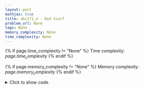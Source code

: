 ```yaml
---
layout: post
mathjax: true
title: abc171_e - Red Scarf
problem_url: None
tags: None
memory_complexity: None
time_complexity: None
---
```




{% if page.time_complexity != "None" %}
Time complexity: ${{ page.time_complexity }}$
{% endif %}

{% if page.memory_complexity != "None" %}
Memory complexity: ${{ page.memory_complexity }}$
{% endif %}

<details>
<summary>
<p style="display:inline">Click to show code.</p>
</summary>
```cpp
{% raw %}
using namespace std;
using vi = vector<int>;
int main(void)
{
    int n, sum;
    vi a;
    cin >> n;
    sum = 0;
    a.resize(n);
    for (auto &ai : a)
    {
        cin >> ai;
        sum ^= ai;
    }
    for (auto ai : a)
        cout << (ai ^ sum) << " ";
    cout << endl;
    return 0;

{% endraw %}
```
</details>

